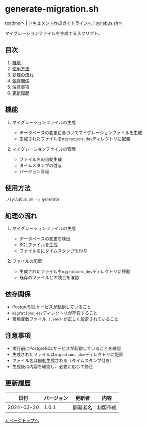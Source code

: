 # generate-migration.sh

[readmeへ](../README.md) | [ドキュメント作成ガイドラインへ](../doc.md) | [syllabus.shへ](./syllabus.md)

マイグレーションファイルを生成するスクリプト。

## 目次
1. [機能](#機能)
2. [使用方法](#使用方法)
3. [処理の流れ](#処理の流れ)
4. [依存関係](#依存関係)
5. [注意事項](#注意事項)
6. [更新履歴](#更新履歴)

## 機能

1. マイグレーションファイルの生成
   - データベースの変更に基づいてマイグレーションファイルを生成
   - 生成されたファイルを`migrations_dev`ディレクトリに配置

2. マイグレーションファイルの管理
   - ファイル名の自動生成
   - タイムスタンプの付与
   - バージョン管理

## 使用方法

```bash
./syllabus.sh -p generate
```

## 処理の流れ

1. マイグレーションファイルの生成
   - データベースの変更を検出
   - SQLファイルを生成
   - ファイル名にタイムスタンプを付与

2. ファイルの配置
   - 生成されたファイルを`migrations_dev`ディレクトリに移動
   - 既存のファイルとの競合を確認

## 依存関係

- PostgreSQLサービスが起動していること
- `migrations_dev`ディレクトリが存在すること
- 環境変数ファイル（`.env`）が正しく設定されていること

## 注意事項

- 実行前にPostgreSQLサービスが起動していることを確認
- 生成されたファイルは`migrations_dev`ディレクトリに配置
- ファイル名は自動生成される（タイムスタンプ付き）
- 生成後は内容を確認し、必要に応じて修正

## 更新履歴

| 日付 | バージョン | 更新者 | 内容 |
|------|------------|--------|------|
| 2024-03-20 | 1.0.1 | 開発者名 | 初版作成 |

[🔝 ページトップへ](#generate-migrationsh) 